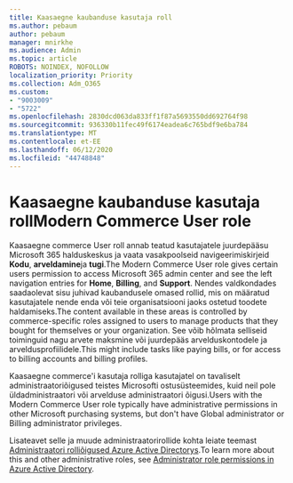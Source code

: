 ```yaml
---
title: Kaasaegne kaubanduse kasutaja roll
ms.author: pebaum
author: pebaum
manager: mnirkhe
ms.audience: Admin
ms.topic: article
ROBOTS: NOINDEX, NOFOLLOW
localization_priority: Priority
ms.collection: Adm_O365
ms.custom:
- "9003009"
- "5722"
ms.openlocfilehash: 2830dcd063da833ff1f87a5693550dd692764f98
ms.sourcegitcommit: 936330b11fec49f6174eadea6c765bdf9e6ba784
ms.translationtype: MT
ms.contentlocale: et-EE
ms.lasthandoff: 06/12/2020
ms.locfileid: "44748848"
---
```

# <a name="modern-commerce-user-role"></a><span data-ttu-id="17058-102">Kaasaegne kaubanduse kasutaja roll</span><span class="sxs-lookup"><span data-stu-id="17058-102">Modern Commerce User role</span></span>

<span data-ttu-id="17058-103">Kaasaegne commerce User roll annab teatud kasutajatele juurdepääsu Microsoft 365 halduskeskus ja vaata vasakpoolseid navigeerimiskirjeid **Kodu**, **arveldamine**ja **tugi**.</span><span class="sxs-lookup"><span data-stu-id="17058-103">The Modern Commerce User role gives certain users permission to access Microsoft 365 admin center and see the left navigation entries for **Home**, **Billing**, and **Support**.</span></span> <span data-ttu-id="17058-104">Nendes valdkondades saadaolevat sisu juhivad kaubandusele omased rollid, mis on määratud kasutajatele nende enda või teie organisatsiooni jaoks ostetud toodete haldamiseks.</span><span class="sxs-lookup"><span data-stu-id="17058-104">The content available in these areas is controlled by commerce-specific roles assigned to users to manage products that they bought for themselves or your organization.</span></span> <span data-ttu-id="17058-105">See võib hõlmata selliseid toiminguid nagu arvete maksmine või juurdepääs arvelduskontodele ja arveldusprofiilidele.</span><span class="sxs-lookup"><span data-stu-id="17058-105">This might include tasks like paying bills, or for access to billing accounts and billing profiles.</span></span>

<span data-ttu-id="17058-106">Kaasaegne commerce'i kasutaja rolliga kasutajatel on tavaliselt administraatoriõigused teistes Microsofti ostusüsteemides, kuid neil pole üldadministraatori või arvelduse administraatori õigusi.</span><span class="sxs-lookup"><span data-stu-id="17058-106">Users with the Modern Commerce User role typically have administrative permissions in other Microsoft purchasing systems, but don't have Global administrator or Billing administrator privileges.</span></span>

<span data-ttu-id="17058-107">Lisateavet selle ja muude administraatorirollide kohta leiate teemast [Administraatori rolliõigused Azure Active Directorys](https://docs.microsoft.com/azure/active-directory/users-groups-roles/directory-assign-admin-roles#modern-commerce-administrator).</span><span class="sxs-lookup"><span data-stu-id="17058-107">To learn more about this and other administrative roles, see [Administrator role permissions in Azure Active Directory](https://docs.microsoft.com/azure/active-directory/users-groups-roles/directory-assign-admin-roles#modern-commerce-administrator).</span></span>